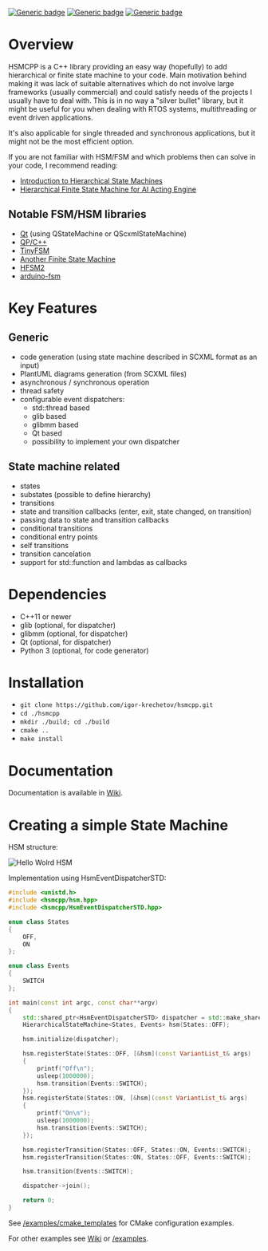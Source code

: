 [![Generic badge](https://img.shields.io/badge/changelog-v0.10.0-green.svg)](https://github.com/igor-krechetov/hsmcpp/blob/main/CHANGELOG.md)
[![Generic badge](https://img.shields.io/badge/license-MIT-blue.svg)](https://github.com/igor-krechetov/hsmcpp/blob/main/LICENSE)
[![Generic badge](https://img.shields.io/badge/documentation-green.svg)](https://github.com/igor-krechetov/hsmcpp/wiki)

# Overview
HSMCPP is a C++ library providing an easy way (hopefully) to add hierarchical or finite state machine to your code. Main motivation behind making it was lack of suitable alternatives which do not involve large frameworks (usually commercial) and could satisfy needs of the projects I usually have to deal with. This is in no way a "silver bullet" library, but it might be useful for you when dealing with RTOS systems, multithreading or event driven applications.

It's also applicable for single threaded and synchronous applications, but it might not be the most efficient option.

If you are not familiar with HSM/FSM and which problems then can solve in your code, I recommend reading:
- [Introduction to Hierarchical State Machines](https://barrgroup.com/embedded-systems/how-to/introduction-hierarchical-state-machines)
- [Hierarchical Finite State Machine for AI Acting Engine](https://towardsdatascience.com/hierarchical-finite-state-machine-for-ai-acting-engine-9b24efc66f2)

## Notable FSM/HSM libraries
- [Qt](https://github.com/qt/qtscxml) (using QStateMachine or QScxmlStateMachine)
- [QP/C++](https://github.com/QuantumLeaps/qpcpp)
- [TinyFSM](https://github.com/digint/tinyfsm)
- [Another Finite State Machine](https://github.com/zmij/afsm)
- [HFSM2](https://github.com/andrew-gresyk/HFSM2)
- [arduino-fsm](https://github.com/jonblack/arduino-fsm)

# Key Features
## Generic
- code generation (using state machine described in SCXML format as an input)
- PlantUML diagrams generation (from SCXML files)
- asynchronous / synchronous operation
- thread safety
- configurable event dispatchers:
  - std::thread based
  - glib based
  - glibmm based
  - Qt based
  - possibility to implement your own dispatcher

## State machine related
- states
- substates (possible to define hierarchy)
- transitions
- state and transition callbacks (enter, exit, state changed, on transition)
- passing data to state and transition callbacks
- conditional transitions
- conditional entry points
- self transitions
- transition cancelation
- support for std::function and lambdas as callbacks

# Dependencies
- C++11 or newer
- glib (optional, for dispatcher)
- glibmm (optional, for dispatcher)
- Qt (optional, for dispatcher)
- Python 3 (optional, for code generator)

# Installation
- `git clone https://github.com/igor-krechetov/hsmcpp.git`
- `cd ./hsmcpp`
- `mkdir ./build; cd ./build`
- `cmake ..`
- `make install`

# Documentation
Documentation is available in [Wiki](https://github.com/igor-krechetov/hsmcpp/wiki).

# Creating a simple State Machine
HSM structure:

![Hello Wolrd HSM](https://github.com/igor-krechetov/hsmcpp/wiki/doc/wiki/00_helloworld.png)

Implementation using HsmEventDispatcherSTD:
```C++
#include <unistd.h>
#include <hsmcpp/hsm.hpp>
#include <hsmcpp/HsmEventDispatcherSTD.hpp>

enum class States
{
    OFF,
    ON
};

enum class Events
{
    SWITCH
};

int main(const int argc, const char**argv)
{
    std::shared_ptr<HsmEventDispatcherSTD> dispatcher = std::make_shared<HsmEventDispatcherSTD>();
    HierarchicalStateMachine<States, Events> hsm(States::OFF);

    hsm.initialize(dispatcher);

    hsm.registerState(States::OFF, [&hsm](const VariantList_t& args)
    {
        printf("Off\n");
        usleep(1000000);
        hsm.transition(Events::SWITCH);
    });
    hsm.registerState(States::ON, [&hsm](const VariantList_t& args)
    {
        printf("On\n");
        usleep(1000000);
        hsm.transition(Events::SWITCH);
    });

    hsm.registerTransition(States::OFF, States::ON, Events::SWITCH);
    hsm.registerTransition(States::ON, States::OFF, Events::SWITCH);

    hsm.transition(Events::SWITCH);

    dispatcher->join();

    return 0;
}
```

See [/examples/cmake_templates](https://github.com/igor-krechetov/hsmcpp/tree/main/examples/cmake_templates) for CMake configuration examples.

For other examples see [Wiki](https://github.com/igor-krechetov/hsmcpp/wiki/Getting-Started) or [/examples](https://github.com/igor-krechetov/hsmcpp/tree/main/examples).
